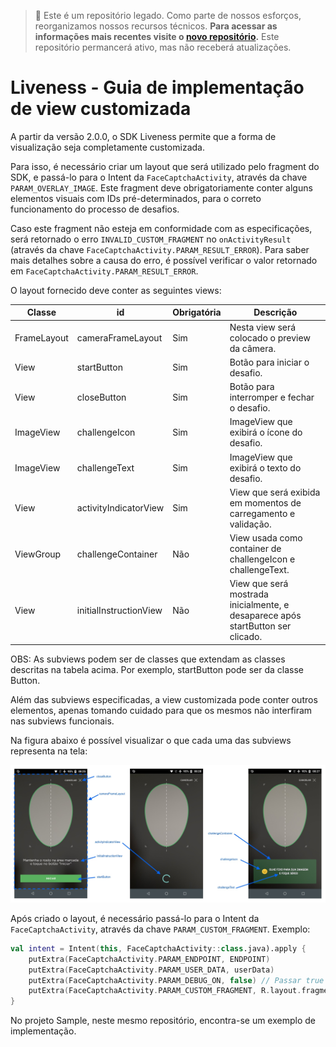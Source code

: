 > 🚧 Este é um repositório legado. Como parte de nossos esforços, reorganizamos nossos recursos técnicos. 
**Para acessar as informações mais recentes visite o [novo repositório](https://github.com/oititec/android-oiti-versions).** 
Este repositório permancerá ativo, mas não receberá atualizações.

# Liveness - Guia de implementação de view customizada

A partir da versão 2.0.0, o SDK Liveness permite que a forma de visualização seja completamente customizada.

Para isso, é necessário criar um layout que será utilizado pelo fragment do SDK, e passá-lo para o Intent da `FaceCaptchaActivity`, através da chave `PARAM_OVERLAY_IMAGE`. Este fragment deve obrigatoriamente conter alguns elementos visuais com IDs pré-determinados, para o correto funcionamento do processo de desafios.

Caso este fragment não esteja em conformidade com as especificações, será retornado o erro `INVALID_CUSTOM_FRAGMENT` no `onActivityResult` (através da chave `FaceCaptchaActivity.PARAM_RESULT_ERROR`). Para saber mais detalhes sobre a causa do erro, é possível verificar o valor retornado em `FaceCaptchaActivity.PARAM_RESULT_ERROR`.

O layout fornecido deve conter as seguintes views:

|Classe|id|Obrigatória|Descrição|
|------|--|-----------|---------|
|FrameLayout|cameraFrameLayout|Sim|Nesta view será colocado o preview da câmera.|
|View|startButton|Sim|Botão para iniciar o desafio.|
|View|closeButton|Sim|Botão para interromper e fechar o desafio.|
|ImageView|challengeIcon|Sim|ImageView que exibirá o ícone do desafio.|
|ImageView|challengeText|Sim|ImageView que exibirá o texto do desafio.|
|View|activityIndicatorView|Sim|View que será exibida em momentos de carregamento e validação.|
|ViewGroup|challengeContainer|Não|View usada como container de challengeIcon e challengeText.|
|View|initialInstructionView|Não|View que será mostrada inicialmente, e desaparece após startButton ser clicado.|

OBS: As subviews podem ser de classes que extendam as classes descritas na tabela acima. Por exemplo, startButton pode ser da classe Button.

Além das subviews especificadas, a view customizada pode conter outros elementos, apenas tomando cuidado para que os mesmos não interfiram nas subviews funcionais.

Na figura abaixo é possível visualizar o que cada uma das subviews representa na tela:

![Componentes da view customizada](Images/custom_view_components.jpg)

Após criado o layout, é necessário passá-lo para o Intent da `FaceCaptchaActivity`, através da chave `PARAM_CUSTOM_FRAGMENT`. Exemplo:

```kotlin
val intent = Intent(this, FaceCaptchaActivity::class.java).apply {
    putExtra(FaceCaptchaActivity.PARAM_ENDPOINT, ENDPOINT)
    putExtra(FaceCaptchaActivity.PARAM_USER_DATA, userData)
    putExtra(FaceCaptchaActivity.PARAM_DEBUG_ON, false) // Passar true para mostrar logs na tela
    putExtra(FaceCaptchaActivity.PARAM_CUSTOM_FRAGMENT, R.layout.fragment_custom)
}
```

No projeto Sample, neste mesmo repositório, encontra-se um exemplo de implementação.
